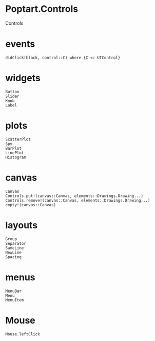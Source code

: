 # Poptart.Controls

Controls

# events
```@docs
didClick(block, control::C) where {C <: UIControl}
```

# widgets
```@docs
Button
Slider
Knob
Label
```

# plots
```@docs
ScatterPlot
Spy
BarPlot
LinePlot
Histogram
```

# canvas
```@docs
Canvas
Controls.put!(canvas::Canvas, elements::Drawings.Drawing...)
Controls.remove!(canvas::Canvas, elements::Drawings.Drawing...)
empty!(canvas::Canvas)
```

# layouts
```@docs
Group
Separator
SameLine
NewLine
Spacing
```

# menus
```@docs
MenuBar
Menu
MenuItem
```

# Mouse
```@docs
Mouse.leftClick
```

